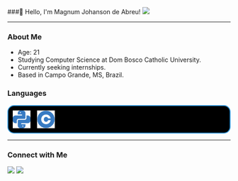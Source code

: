 ###👋 Hello, I'm Magnum Johanson de Abreu!
<picture>
  <source
    srcset="https://github-readme-stats.vercel.app/api?username=Magnumja&show_icons=true&theme=radical&bg_color=000000&title_color=3498db&text_color=3498db&icon_color=3498db"
    media="(prefers-color-scheme: dark)"
  />
  <source
    srcset="https://github-readme-stats.vercel.app/api?username=Magnumja&show_icons=true&bg_color=000000&title_color=3498db&text_color=3498db&icon_color=3498db"
    media="(prefers-color-scheme: dark), (prefers-color-scheme: dark)"
  />
  <img src="https://github-readme-stats.vercel.app/api?username=Magnumja&show_icons=true&bg_color=000000&title_color=3498db&text_color=3498db&icon_color=3498db" />
</picture>

---

### About Me

- Age: 21
- Studying Computer Science at Dom Bosco Catholic University.
- Currently seeking internships.
- Based in Campo Grande, MS, Brazil.

### Languages

<div style="display: flex; align-items: center; border: 2px solid #3498db; border-radius: 15px; padding: 10px; background-color: #000000; color: #3498db;">
  <img align="center" alt="Python" src="https://github.com/Magnumja/Magnumja/blob/main/python%20(3).png" height="40" style="margin-right: 15px;">
  <img align="center" alt="C" src="https://github.com/Magnumja/Magnumja/blob/main/letter-c.png" height="40">
</div>


---

### Connect with Me
<div> 
  <a href="https://www.instagram.com/magnum.abreu/" target="_blank"><img src="https://img.shields.io/badge/-Instagram-%23E4405F?style=for-the-badge&logo=instagram&logoColor=white" target="_blank"></a>
  <a href="https://www.linkedin.com/in/magnumdeabreu/" target="_blank"><img src="https://img.shields.io/badge/-LinkedIn-%230077B5?style=for-the-badge&logo=linkedin&logoColor=white" target="_blank"></a> 
</div>
